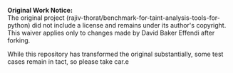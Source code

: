 **Original Work Notice:**  
The original project (rajiv-thorat/benchmark-for-taint-analysis-tools-for-python) did not include a license and remains under its author's copyright.  
This waiver applies only to changes made by David Baker Effendi after forking.

While this repository has transformed the original substantially, some test cases remain in tact, so please take car.e
